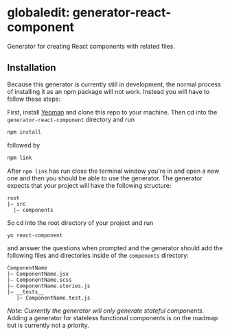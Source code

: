 # globaledit: generator-react-component
Generator for creating React components with related files.

## Installation

Because this generator is currently still in development, the normal process of installing it as an npm package will not work. Instead you will have to follow these steps:

First, install [Yeoman](http://yeoman.io) and clone this repo to your machine. Then cd into the `generator-react-component` directory and run
```bash
npm install
```
followed by
```bash
npm link
```

After `npm link` has run close the terminal window you're in and open a new one and then you should be able to use the generator. The generator expects that your project will have the following structure:

```
root
|— src
  |— components
```
So cd into the root directory of your project and run

```bash
yo react-component
```
and answer the questions when prompted and the generator should add the following files and directories inside of the `components` directory:
```
ComponentName
|— ComponentName.jsx
|— ComponentName.scss
|— ComponentName.stories.js
|— __tests__
   |— ComponentName.test.js
```
*Note: Currently the generator will only generate stateful components.* Adding a generator for stateless functional components is on the roadmap but is currently not a priority.
